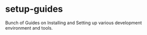 # setup-guides
Bunch of Guides on Installing and Setting up various development environment and tools.
